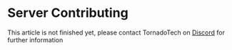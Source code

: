 # Server Contributing
This article is not finished yet, please contact TornadoTech on [Discord](https://discord.gg/2Nuas5NKj8) for further information